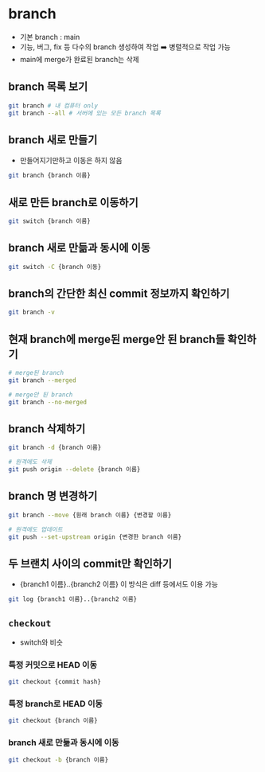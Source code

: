 # branch

- 기본 branch : main
- 기능, 버그, fix 등 다수의 branch 생성하여 작업 ➡️ 병렬적으로 작업 가능
- main에 merge가 완료된 branch는 삭제

## branch 목록 보기

```bash
git branch # 내 컴퓨터 only
git branch --all # 서버에 있는 모든 branch 목록
```

## branch 새로 만들기

- 만들어지기만하고 이동은 하지 않음

```bash
git branch {branch 이름}
```

## 새로 만든 branch로 이동하기

```bash
git switch {branch 이름}
```

## branch 새로 만듦과 동시에 이동

```bash
git switch -C {branch 이동}
```

## branch의 간단한 최신 commit 정보까지 확인하기

```bash
git branch -v
```

## 현재 branch에 merge된 merge안 된 branch들 확인하기

```bash
# merge된 branch
git branch --merged

# merge안 된 branch
git branch --no-merged
```

## branch 삭제하기

```bash
git branch -d {branch 이름}

# 원격에도 삭제
git push origin --delete {branch 이름}
```

## branch 명 변경하기

```bash
git branch --move {원래 branch 이름} {변경할 이름}

# 원격에도 업데이트
git push --set-upstream origin {변경한 branch 이름}
```

## 두 브랜치 사이의 commit만 확인하기

- {branch1 이름}..{branch2 이름} 이 방식은 diff 등에서도 이용 가능

```bash
git log {branch1 이름}..{branch2 이름}
```

## `checkout`

- switch와 비슷

### 특정 커밋으로 HEAD 이동

```bash
git checkout {commit hash}
```

### 특정 branch로 HEAD 이동

```bash
git checkout {branch 이름}
```

### branch 새로 만듦과 동시에 이동

```bash
git checkout -b {branch 이름}
```
